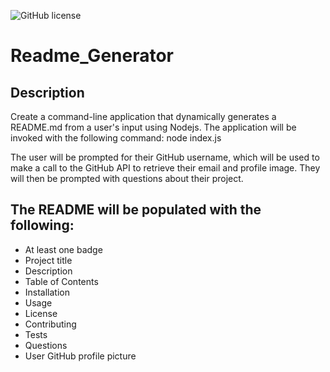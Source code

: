 ![GitHub license](https://img.shields.io/badge/license-None-blue.svg)
# Readme_Generator
## Description
Create a command-line application that dynamically generates a README.md from a user's input using Nodejs. The application will be invoked with the following command: node index.js

The user will be prompted for their GitHub username, which will be used to make a call to the GitHub API to retrieve their email and profile image. They will then be prompted with questions about their project.

## The README will be populated with the following:

* At least one badge
* Project title
* Description
* Table of Contents
* Installation
* Usage
* License
* Contributing
* Tests
* Questions
* User GitHub profile picture
